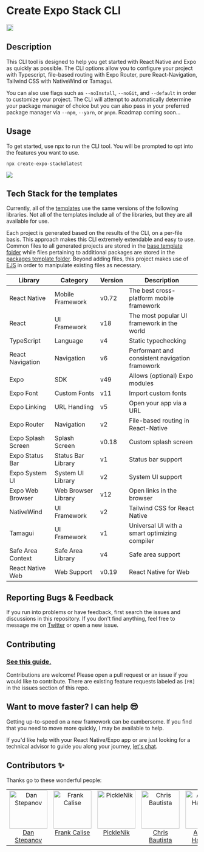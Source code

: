 # Create Expo Stack CLI

<a href="https://badge.fury.io/js/create-expo-stack"><img src="https://badge.fury.io/js/create-expo-stack.svg" alt="npm version" height="18"></a>

## Description

This CLI tool is designed to help you get started with React Native and Expo as quickly as possible. The CLI options allow you to configure your project with Typescript, file-based routing with Expo Router, pure React-Navigation, Tailwind CSS with NativeWind or Tamagui.

You can also use flags such as `--noInstall`, `--noGit`, and `--default` in order to customize your project. The CLI will attempt to automatically determine your package manager of choice but you can also pass in your preferred package manager via `--npm`, `--yarn`, or `pnpm`. Roadmap coming soon...

## Usage

To get started, use npx to run the CLI tool. You will be prompted to opt into the features you want to use.

`npx create-expo-stack@latest`

<img src="https://github.com/danstepanov/create-expo-stack/assets/5482800/6c4b5a00-63ae-4b3d-af0b-6da805e8c547" />

## Tech Stack for the templates

Currently, all of the [templates](https://github.com/danstepanov/create-expo-stack/tree/main/src/templates) use the same versions of the following libraries. Not all of the templates include all of the libraries, but they are all available for use.

Each project is generated based on the results of the CLI, on a per-file basis. This approach makes this CLI extremely extendable and easy to use. Common files to all generated projects are stored in the [base template folder](https://github.com/danstepanov/create-expo-stack/tree/main/src/templates/base) while files pertaining to additional packages are stored in the [packages template folder](https://github.com/danstepanov/create-expo-stack/tree/main/src/templates/packages). Beyond adding files, this project makes use of [EJS](https://ejs.co/) in order to manipulate existing files as necessary.

| Library            | Category            | Version | Description                                    |
| ------------------ | ------------------- | ------- | ---------------------------------------------- |
| React Native       | Mobile Framework    | v0.72   | The best cross-platform mobile framework       |
| React              | UI Framework        | v18     | The most popular UI framework in the world     |
| TypeScript         | Language            | v4      | Static typechecking                            |
| React Navigation   | Navigation          | v6      | Performant and consistent navigation framework |
| Expo               | SDK                 | v49     | Allows (optional) Expo modules                 |
| Expo Font          | Custom Fonts        | v11     | Import custom fonts                            |
| Expo Linking       | URL Handling        | v5      | Open your app via a URL                        |
| Expo Router        | Navigation          | v2      | File-based routing in React-Native             |
| Expo Splash Screen | Splash Screen       | v0.18   | Custom splash screen                           |
| Expo Status Bar    | Status Bar Library  | v1      | Status bar support                             |
| Expo System UI     | System UI Library   | v2      | System UI support                              |
| Expo Web Browser   | Web Browser Library | v12     | Open links in the browser                      |
| NativeWind         | UI Framework        | v2      | Tailwind CSS for React Native                  |
| Tamagui            | UI Framework        | v1      | Universal UI with a smart optimizing compiler  |
| Safe Area Context  | Safe Area Library   | v4      | Safe area support                              |
| React Native Web   | Web Support         | v0.19   | React Native for Web                           |

## Reporting Bugs & Feedback

If you run into problems or have feedback, first search the issues and discussions in this repository. If you don't find anything, feel free to message me on [Twitter](https://twitter.com/danstepanov) or open a new issue.

## Contributing

### [See this guide.](https://github.com/danstepanov/create-expo-stack/blob/main/contributing.md)

Contributions are welcome! Please open a pull request or an issue if you would like to contribute. There are existing feature requests labeled as `[FR]` in the issues section of this repo.

## Want to move faster? I can help 😎

Getting up-to-speed on a new framework can be cumbersome. If you find that you need to move more quickly, I may be available to help.

If you'd like help with your React Native/Expo app or are just looking for a technical advisor to guide you along your journey, [let's chat](https://twitter.com/danstepanov).

## Contributors ✨

Thanks go to these wonderful people:

<table>
  <tbody>
    <tr>
      <td align="center" valign="top" width="14.28%">
        <a href="https://onlydans.gg/">
          <img src="https://pbs.twimg.com/profile_images/1689473757713514496/8fQrCrBx_400x400.jpg" width="100px;" alt="Dan Stepanov"/>
          <br />
          Dan Stepanov
        </a>
      </td>
      <td align="center" valign="top" width="14.28%">
        <a href="https://github.com/frankcalise/">
          <img src="https://pbs.twimg.com/profile_images/1262363198839238662/uIfRNVBY_400x400.jpg" width="100px;" alt="Frank Calise"/>
          <br />
          Frank Calise
        </a>
      </td>
      <td align="center" valign="top" width="14.28%">
        <a href="https://twitter.com/PickleNik0864">
          <img src="https://pbs.twimg.com/profile_images/1694518037385244672/eaS0RTwB_400x400.jpg" width="100px;" alt="PickleNik"/>
          <br />
          PickleNik
        </a>
      </td>
      <td align="center" valign="top" width="14.28%">
        <a href="https://twitter.com/trashh_dev">
          <img src="https://pbs.twimg.com/profile_images/1598959528518643713/aWdwBYxv_400x400.jpg" width="100px;" alt="Chris Bautista"/>
          <br />
          Chris Bautista
        </a>
      </td>
      <td align="center" valign="top" width="14.28%">
        <a href="https://aodhan.netlify.app/">
          <img src="https://pbs.twimg.com/profile_images/1472990183993888772/3X5J4d9__400x400.png" width="100px;" alt="Aodhan Hamilton"/>
          <br />
          Aodhan Hamilton
        </a>
      </td>
    </tr>
  </tbody>
</table>
